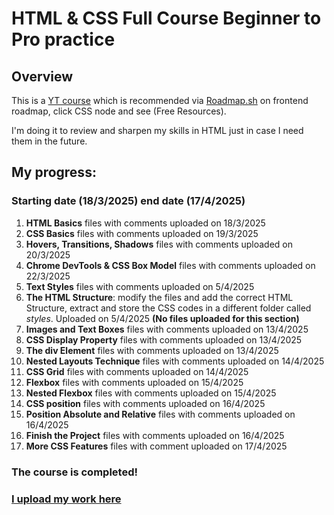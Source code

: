 # HTML & CSS Full Course Beginner to Pro practice
## Overview
This is a [YT course](https://www.youtube.com/watch?v=G3e-cpL7ofc&t=1059s) which is recommended via [Roadmap.sh](https://roadmap.sh/frontend) on frontend roadmap, click CSS node and see (Free Resources).

I'm doing it to review and sharpen my skills in HTML just in case I need them in the future.

## My progress:

### Starting date (18/3/2025) end date (17/4/2025)
1. **HTML Basics** files with comments uploaded on 18/3/2025
2. **CSS Basics** files with comments uploaded on 19/3/2025
3. **Hovers, Transitions, Shadows** files with comments uploaded on 20/3/2025
4. **Chrome DevTools & CSS Box Model** files with comments uploaded on 22/3/2025
5. **Text Styles** files with comments uploaded on 5/4/2025
6. **The HTML Structure**: modify the files and add the correct HTML Structure, extract and store the CSS codes in a different folder called *styles*. Uploaded on 5/4/2025 **(No files uploaded for this section)**
7. **Images and Text Boxes** files with comments uploaded on 13/4/2025
8. **CSS Display Property** files with comments uploaded on 13/4/2025
9. **The div Element** files with comments uploaded on 13/4/2025
10. **Nested Layouts Technique**  files with comments uploaded on 14/4/2025
11. **CSS Grid** files with comments uploaded on 14/4/2025
12. **Flexbox** files with comments uploaded on 15/4/2025
13. **Nested Flexbox** files with comments uploaded on 15/4/2025
14. **CSS position** files with comments uploaded on 16/4/2025
15. **Position Absolute and Relative** files with comments uploaded on 16/4/2025
16. **Finish the Project** files with comments uploaded on 16/4/2025
17. **More CSS Features** files with comment uploaded on 17/4/2025

### The course is completed!
### [I upload my work here](https://bosaif39.github.io/HTML-CSS-Full-Course-Beginner-to-Pro-practice-/index)

    



